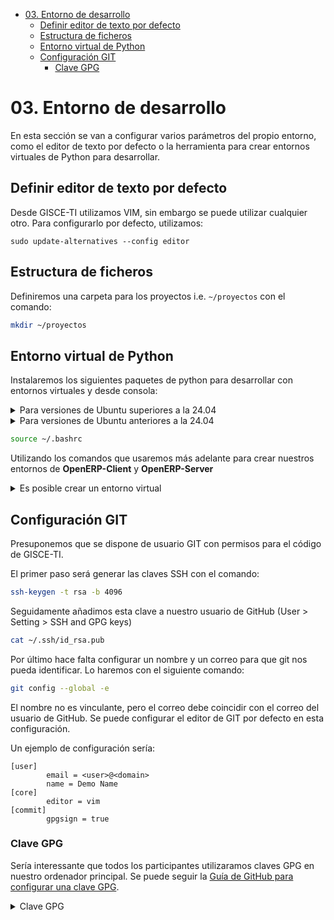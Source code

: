 <!-- TOC INICIO -->
- [03. Entorno de desarrollo](#03-entorno-de-desarrollo)
  - [Definir editor de texto por defecto](#definir-editor-de-texto-por-defecto)
  - [Estructura de ficheros](#estructura-de-ficheros)
  - [Entorno virtual de Python](#entorno-virtual-de-python)
  - [Configuración GIT](#configuración-git)
    - [Clave GPG](#clave-gpg)
<!-- TOC FIN -->

# 03. Entorno de desarrollo

En esta sección se van a configurar varios parámetros del propio entorno, como el editor de texto por defecto o la herramienta para crear entornos virtuales de Python para desarrollar.

## Definir editor de texto por defecto

Desde GISCE-TI utilizamos VIM, sin embargo se puede utilizar cualquier otro. Para configurarlo por defecto, utilizamos:

`sudo update-alternatives --config editor`

## Estructura de ficheros

Definiremos una carpeta para los proyectos i.e. `~/proyectos` con el comando:
```bash
mkdir ~/proyectos
```

## Entorno virtual de Python

Instalaremos los siguientes paquetes de python para desarrollar con entornos virtuales y desde consola:

<details>
<summary>Para versiones de Ubuntu superiores a la 24.04</summary>

* pyenv y otras herramientas de entornos virtuales, pueden dar problemas
```bash
sudo -H ~/.pyenv/shims/pip install --upgrade pip
sudo -H ~/.pyenv/shims/pip install ipython
sudo -H ~/.pyenv/shims/pip install virtualenvwrapper  
```

* Definimos el directorio donde se crearán los entornos virtuales de Python
```bash
echo export WORKON_HOME=$HOME/.virtualenvs >> ~/.bashrc
```

* La siguiente línea sólo para Ubuntu 22.04 o posterior
```bash
echo export VIRTUALENVWRAPPER_PYTHON=~/.pyenv/shims/python  >> ~/.bashrc
```

* Añadimos el virtualenwrapper al arranque del terminal de Ubuntu
```bash
echo source ~/.pyenv/versions/2.7.18/bin/virtualenvwrapper.sh >> ~/.bashrc
```

</details>

<details>
<summary>Para versiones de Ubuntu anteriores a la 24.04</summary>

```bash
sudo -H pip install --upgrade pip
sudo -H pip install ipython
sudo -H pip install virtualenvwrapper  
# pyenv y otras herramientas de entornos virtuales, pueden dar problemas

# Definimos el directorio donde se crearán los entornos virtuales de Python
echo export WORKON_HOME=$HOME/.virtualenvs >> ~/.bashrc
# La siguiente línea sólo para Ubuntu 22.04 o posterior
echo export VIRTUALENVWRAPPER_PYTHON=/usr/bin/python2  >> ~/.bashrc
# Añadimos el virtualenwrapper al arranque del terminal de Ubuntu
echo source /usr/local/bin/virtualenvwrapper.sh >> ~/.bashrc
```

</details>

```bash
source ~/.bashrc
```

Utilizando los comandos que usaremos más adelante para crear nuestros entornos de 
**OpenERP-Client** y **OpenERP-Server**

<details>
<summary>Es posible crear un entorno virtual</summary>

* Para crear el venv
```bash
mkvirtualenv <nombre> -a <dirección del proyecto>
``` 

* Para eliminar el venv
```bash
rmvirtualenv <nombre> 
``` 

* Para activar/desactivar el venv
```bash
workon
``` 
```bash
deactivate
``` 

* Para crear un venv temporal
```bash
mktmpenv
``` 

* Se elimina al hacer 
```bash
deactivate
``` 

</details>

## Configuración GIT

Presuponemos que se dispone de usuario GIT con permisos para el código de GISCE-TI.

El primer paso será generar las claves SSH con el comando:
```bash
ssh-keygen -t rsa -b 4096
```

Seguidamente añadimos esta clave a nuestro usuario de GitHub (User > Setting > SSH and GPG keys)
```bash
cat ~/.ssh/id_rsa.pub
```

Por último hace falta configurar un nombre y un correo para que git nos pueda identificar. Lo haremos con el siguiente comando:
```bash
git config --global -e
```

El nombre no es vinculante, pero el correo debe coincidir con el correo del usuario de GitHub.
Se puede configurar el editor de GIT por defecto en esta configuración.

Un ejemplo de configuración sería:
```commit
[user]
        email = <user>@<domain>
        name = Demo Name
[core]
        editor = vim
[commit]
        gpgsign = true
```

### Clave GPG

Sería interessante que todos los participantes utilizaramos claves GPG en nuestro ordenador principal. 
Se puede seguir la [Guía de GitHub para configurar una clave GPG](https://help.github.com/articles/signing-commits-using-gpg/).

<details>
<summary>Clave GPG</summary>

* To configure your Git client to sign commits by default for a local repository, in Git versions 2.0.0 and above
```commit
# Aquesta part s'ha introduit amb el fitxer de configuració
# [commit]
#        gpgsign = true

git config commit.gpgsign true 
```

* To sign all commits by default in any local repository on your computer.
```bash
git config --global commit.gpgsign true
```

</details>
